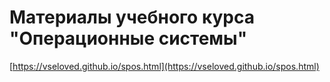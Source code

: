 # Материалы учебного курса "Операционные системы"

[https://vseloved.github.io/spos.html](https://vseloved.github.io/spos.html)